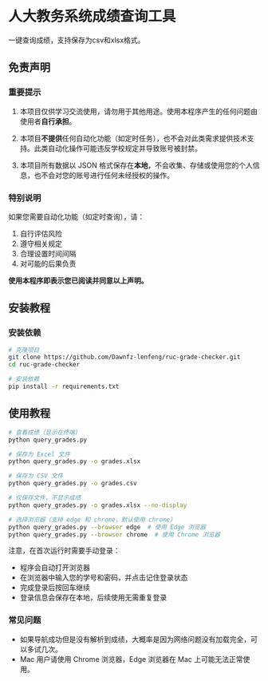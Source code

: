 # 人大教务系统成绩查询工具

一键查询成绩，支持保存为csv和xlsx格式。

## 免责声明

### 重要提示
1. 本项目仅供学习交流使用，请勿用于其他用途。使用本程序产生的任何问题由使用者**自行承担**。

2. 本项目**不提供**任何自动化功能（如定时任务），也不会对此类需求提供技术支持。此类自动化操作可能违反学校规定并导致账号被封禁。

3. 本项目所有数据以 JSON 格式保存在**本地**，不会收集、存储或使用您的个人信息，也不会对您的账号进行任何未经授权的操作。

### 特别说明
如果您需要自动化功能（如定时查询），请：
1. 自行评估风险
2. 遵守相关规定
3. 合理设置时间间隔
4. 对可能的后果负责

**使用本程序即表示您已阅读并同意以上声明。**

## 安装教程
### 安装依赖
```bash
# 克隆项目
git clone https://github.com/Dawnfz-lenfeng/ruc-grade-checker.git
cd ruc-grade-checker

# 安装依赖
pip install -r requirements.txt
```

## 使用教程
```bash
# 查看成绩（显示在终端）
python query_grades.py

# 保存为 Excel 文件
python query_grades.py -o grades.xlsx

# 保存为 CSV 文件
python query_grades.py -o grades.csv

# 仅保存文件，不显示成绩
python query_grades.py -o grades.xlsx --no-display

# 选择浏览器（支持 edge 和 chrome，默认使用 chrome）
python query_grades.py --browser edge  # 使用 Edge 浏览器
python query_grades.py --browser chrome  # 使用 Chrome 浏览器
```

注意，在首次运行时需要手动登录：
- 程序会自动打开浏览器
- 在浏览器中输入您的学号和密码，并点击记住登录状态
- 完成登录后按回车继续
- 登录信息会保存在本地，后续使用无需重复登录

### 常见问题
- 如果导航成功但是没有解析到成绩，大概率是因为网络问题没有加载完全，可以多试几次。
- Mac 用户请使用 Chrome 浏览器，Edge 浏览器在 Mac 上可能无法正常使用。

